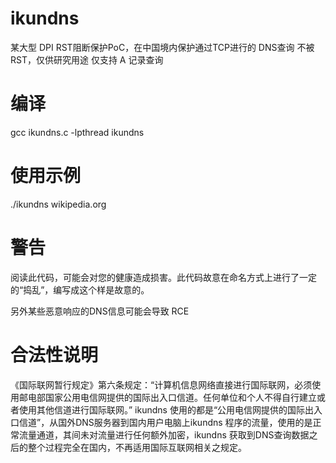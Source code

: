 # ikundns
某大型 DPI RST阻断保护PoC，在中国境内保护通过TCP进行的 DNS查询 不被 RST，仅供研究用途
仅支持 A 记录查询

# 编译

gcc ikundns.c -lpthread ikundns

# 使用示例
./ikundns wikipedia.org

# 警告
阅读此代码，可能会对您的健康造成损害。此代码故意在命名方式上进行了一定的“捣乱”，编写成这个样是故意的。

另外某些恶意响应的DNS信息可能会导致 RCE


# 合法性说明
《国际联网暂行规定》第六条规定：“计算机信息网络直接进行国际联网，必须使用邮电部国家公用电信网提供的国际出入口信道。任何单位和个人不得自行建立或者使用其他信道进行国际联网。”
ikundns 使用的都是“公用电信网提供的国际出入口信道”，从国外DNS服务器到国内用户电脑上ikundns 程序的流量，使用的是正常流量通道，其间未对流量进行任何额外加密，ikundns 获取到DNS查询数据之后的整个过程完全在国内，不再适用国际互联网相关之规定。
